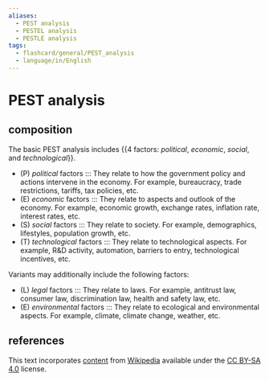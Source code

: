 ```yaml
---
aliases:
  - PEST analysis
  - PESTEL analysis
  - PESTLE analysis
tags:
  - flashcard/general/PEST_analysis
  - language/in/English
---
```


# PEST analysis

## composition

The basic PEST analysis includes {{4 factors: _political_, _economic_, _social_, and _technological_}}. <!--SR:!2024-06-08,4,270-->

- (P) _political_ factors ::: They relate to how the government policy and actions intervene in the economy. For example, bureaucracy, trade restrictions, tariffs, tax policies, etc. <!--SR:!2024-06-08,4,270!2024-06-08,4,270-->
- (E) _economic_ factors ::: They relate to aspects and outlook of the economy. For example, economic growth, exchange rates, inflation rate, interest rates, etc. <!--SR:!2024-06-07,3,250!2024-06-08,4,270-->
- (S) _social_ factors ::: They relate to society. For example, demographics, lifestyles, population growth, etc. <!--SR:!2024-06-08,4,270!2024-06-08,4,270-->
- (T) _technological_ factors ::: They relate to technological aspects. For example, R&D activity, automation, barriers to entry, technological incentives, etc. <!--SR:!2024-06-08,4,270!2024-06-08,4,270-->

Variants may additionally include the following factors:

- (L) _legal_ factors ::: They relate to laws. For example, antitrust law, consumer law, discrimination law, health and safety law, etc. <!--SR:!2024-06-08,4,270!2024-06-08,4,270-->
- (E) _environmental_ factors ::: They relate to ecological and environmental aspects. For example, climate, climate change, weather, etc. <!--SR:!2024-06-08,4,270!2024-06-08,4,270-->

## references

This text incorporates [content](https://en.wikipedia.org/wiki/PEST_analysis) from [Wikipedia](Wikipedia.md) available under the [CC BY-SA 4.0](https://creativecommons.org/licenses/by-sa/4.0/) license.
